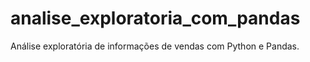 # analise_exploratoria_com_pandas
Análise exploratória de informações de vendas com Python e Pandas.
